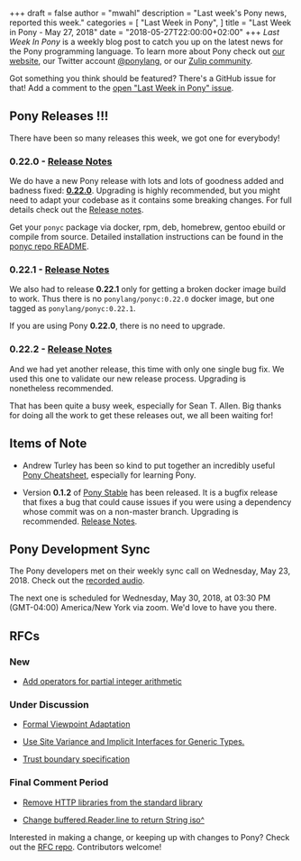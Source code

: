 +++
draft = false
author = "mwahl"
description = "Last week's Pony news, reported this week."
categories = [
    "Last Week in Pony",
]
title = "Last Week in Pony - May 27, 2018"
date = "2018-05-27T22:00:00+02:00"
+++
_Last Week In Pony_ is a weekly blog post to catch you up on the latest news for the Pony programming language. To learn more about Pony check out [our website](https://ponylang.io), our Twitter account [@ponylang](https://twitter.com/ponylang), or our [Zulip community](https://ponylang.zulipchat.com).

Got something you think should be featured? There's a GitHub issue for that! Add a comment to the [open "Last Week in Pony" issue](https://github.com/ponylang/ponylang.github.io/issues?q=is%3Aissue+is%3Aopen+label%3Alast-week-in-pony).
<!--more-->

## Pony Releases !!!

There have been so many releases this week, we got one for everybody!

### 0.22.0 - [Release Notes](https://www.ponylang.io/blog/2018/05/0.22.0-released/)

We do have a new Pony release with lots and lots of goodness added and badness fixed: [**0.22.0**](https://www.ponylang.io/blog/2018/05/0.22.0-released/). Upgrading is highly recommended, but you might need to adapt your codebase as it contains some breaking changes. For full details check out the [Release notes](https://www.ponylang.io/blog/2018/05/0.22.0-released/).

Get your `ponyc` package via docker, rpm, deb, homebrew, gentoo ebuild or compile from source. Detailed installation instructions can be found in the [ponyc repo README](https://github.com/ponylang/ponyc/blob/master/README.md).

### 0.22.1 - [Release Notes](https://www.ponylang.io/blog/2018/05/0.22.1-released/)

We also had to release **0.22.1** only for getting a broken docker image build to work. Thus there is no `ponylang/ponyc:0.22.0` docker image, but one tagged as `ponylang/ponyc:0.22.1`.

If you are using Pony **0.22.0**, there is no need to upgrade.


### 0.22.2 - [Release Notes](https://www.ponylang.io/blog/2018/05/0.22.2-released/)

And we had yet another release, this time with only one single bug fix. We used this one to validate our new release process. Upgrading is nonetheless recommended.


That has been quite a busy week, especially for Sean T. Allen. Big thanks for doing all the work to get these releases out, we all been waiting for!


## Items of Note

- Andrew Turley has been so kind to put together an incredibly useful [Pony Cheatsheet](https://www.ponylang.io/media/cheatsheet/pony-cheat-sheet.pdf), especially for learning Pony.

- Version **0.1.2** of [Pony Stable](https://github.com/ponylang/pony-stable) has been released. It is a bugfix release that fixes a bug that could cause issues if you were using a dependency whose commit was on a non-master branch. Upgrading is recommended. [Release Notes](https://www.ponylang.io/blog/2018/05/pony-stable-0.1.2-released/).


## Pony Development Sync

The Pony developers met on their weekly sync call on Wednesday, May 23, 2018. Check out the [recorded audio](https://sync-recordings.ponylang.io/r/2018_05_23.m4a).

The next one is scheduled for Wednesday, May 30, 2018, at 03:30 PM (GMT-04:00) America/New York via zoom. We'd love to have you there.

## RFCs

### New

- [Add operators for partial integer arithmetic](https://github.com/ponylang/rfcs/pull/125)

### Under Discussion

- [Formal Viewpoint Adaptation](https://github.com/ponylang/rfcs/pull/122)

- [Use Site Variance and Implicit Interfaces for Generic Types.](https://github.com/ponylang/rfcs/pull/123)

- [Trust boundary specification](https://github.com/ponylang/rfcs/pull/124)

### Final Comment Period

- [Remove HTTP libraries from the standard library](https://github.com/ponylang/rfcs/pull/117)

- [Change buffered.Reader.line to return String iso^](https://github.com/ponylang/rfcs/pull/126)

Interested in making a change, or keeping up with changes to Pony? Check out the [RFC repo](https://github.com/ponylang/rfcs). Contributors welcome!
